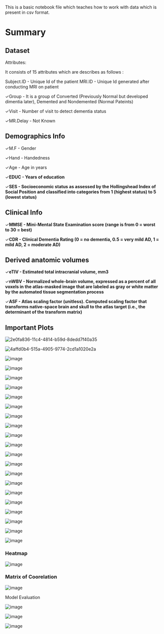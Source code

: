 This is a basic notebook file which teaches how to work with data which is present in csv format.

# Summary

## Dataset

Attributes:

It consists of 15 attributes which are describes as follows :

Subject.ID - Unique Id of the patient
MRI.ID - Unique Id generated after conducting MRI on patient

✓Group - It is a group of Converted (Previously Normal but developed dimentia later), Demented and Nondemented (Normal Pateints)

✓Visit - Number of visit to detect dementia status

✓MR.Delay - Not Known

Demographics Info
----------------------------

✓M.F - Gender

✓Hand - Handedness 

✓Age - Age in years

✓**EDUC - Years of education**

✓**SES - Socioeconomic status as assessed by the Hollingshead Index of Social 
Position and classified into categories from 1 (highest status) to 5 (lowest status)**

Clinical Info
-----------------

✓**MMSE - Mini-Mental State Examination score (range is from 0 = worst to 30 = best)**

✓**CDR - Clinical Dementia Rating (0 = no dementia, 0.5 = very mild AD, 1 = mild AD, 2 = moderate AD)**

Derived anatomic volumes
---------------------------------------

✓**eTIV - Estimated total intracranial volume, mm3**

✓**nWBV - Normalized whole-brain volume, expressed as a percent of all voxels in the atlas-masked image that are labeled as gray or white matter by the automated tissue segmentation process**

✓**ASF - Atlas scaling factor (unitless). Computed scaling factor that transforms native-space brain and skull to the atlas target (i.e., the determinant of the transform matrix)**






## Important Plots


![2e0fa836-11c4-4814-b59d-8dedd7f40a35](https://github.com/user-attachments/assets/ac5ae8f9-f0e6-40e4-874d-c1cd020c0ca8)

![4affd0b4-515a-4905-9774-2cd1a1020e2a](https://github.com/user-attachments/assets/d11744bf-a5ab-4302-a44d-245b13d1900d)


![image](https://github.com/user-attachments/assets/65bae611-1581-4299-8e71-b56c6e642d40)

![image](https://github.com/user-attachments/assets/be632e8c-8149-4a41-b417-678a14780c84)


![image](https://github.com/user-attachments/assets/b6eb3320-1cf4-4b0b-962f-fb12b3e01d9b)

![image](https://github.com/user-attachments/assets/6d7c09c9-649e-410e-bbf5-1a25fdc7590a)

![image](https://github.com/user-attachments/assets/ec721144-ac93-4a63-afc1-09ccacc50c89)


![image](https://github.com/user-attachments/assets/a8653a9c-9b5b-4b47-8c79-f3870cf0516f)


![image](https://github.com/user-attachments/assets/299549ca-3fc6-48bd-93ef-6d8ca6529df9)

![image](https://github.com/user-attachments/assets/3fc18b6c-7543-4f05-a09e-38e28f0667e6)

![image](https://github.com/user-attachments/assets/7b9eb7fe-2620-4c52-97f9-94a9a0f44921)

![image](https://github.com/user-attachments/assets/320e0458-38e9-4a05-a3b6-248ae81cef36)



![image](https://github.com/user-attachments/assets/54eb3021-86c1-4870-8386-59d3ec69bafd)



![image](https://github.com/user-attachments/assets/6c5ac0b5-5771-418e-b7d0-45eb6a6f44f6)


![image](https://github.com/user-attachments/assets/d255a508-eb7b-4be4-bcd1-b058a15beae1)


![image](https://github.com/user-attachments/assets/dd130453-4f0a-4aba-abb1-ff459e821488)



![image](https://github.com/user-attachments/assets/68103bbf-1420-4f3f-ac3a-e7de91a3ea93)


![image](https://github.com/user-attachments/assets/8bb0a35a-8537-4b50-9410-ce887dd98a47)



![image](https://github.com/user-attachments/assets/b73144d7-fe4d-4498-ada1-bfe04b03f35a)



![image](https://github.com/user-attachments/assets/769c8fb3-62a4-48a6-b2d0-da7e120f0e5a)


![image](https://github.com/user-attachments/assets/d098ab0f-9b3f-46e3-8fe2-d66e2f7d6024)

![image](https://github.com/user-attachments/assets/81721f66-d523-452a-a06d-095a30df5e94)



### Heatmap

![image](https://github.com/user-attachments/assets/2948a18f-2493-43d5-ac64-50d3f66c1117)

### Matrix of Coorelation

![image](https://github.com/user-attachments/assets/206433e7-4eaa-4494-a0be-8c205faeb5b1)


Model Evaluation

![image](https://github.com/user-attachments/assets/8899e185-0bdb-41a8-93dd-372f0b2c5747)

![image](https://github.com/user-attachments/assets/c52a2fb8-b93e-4dc6-b3e2-7374e57ee429)


![image](https://github.com/user-attachments/assets/634787ce-9e61-46a4-9b41-eac82b628ac3)










